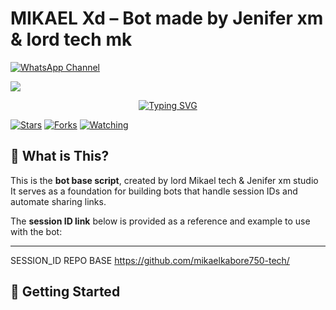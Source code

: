 # MIKAEL Xd – Bot made by Jenifer xm & lord tech mk
  </a>
  <a href="https://whatsapp.com/channel/0029VbBBWbU30LKRv34yfH3m">
    <img src="https://img.shields.io/badge/WhatsApp_Channel-JeniferXM-25d366?style=for-the-badge&logo=whatsapp" alt="WhatsApp Channel"/>
  </a>

   <a><img src='https://files.catbox.moe/hb543e.jpg'/></a>
<p align="center">
<p align="center">
  <a href="https://git.io/typing-svg"><img src="https://readme-typing-svg.demolab.com?font=EB+Garamond&weight=800&size=28&duration=4000&pause=1000&random=false&width=435&lines=+•mikael+md+★⃝•;MULTI-DEVICE+WHATSAPP+BOT;DEVELOPED+BY+MIKAEL+TECH+&+Jenifer+xm+studio+;RELEASED+DATE+1%2F9%2F2024." alt="Typing SVG" /></a>
 </p>


 
<a href="https://github.com/mikaelkabore750-tech/mikael-md/stargazers/"><img title="Stars" src="https://img.shields.io/github/stars/mikaelkabore750-tech/mikael-md?color=blue&style=flat-square"></a>
<a href="https://github.com/mikaelkabore750-tech/mikael-md/network/members"><img title="Forks" src="https://img.shields.io/github/forks/mikaelkabore750-tech/mikael-md?color=red&style=flat-square"></a>
<a href="https://github.com/mikaelkabore750-tech/mikael-md/watchers"><img title="Watching" src="https://img.shields.io/github/watchers/mikaelkabore750-tech/mikael-md?label=Watchers&color=blue&style=flat-square"></a>



  
## 🤖 What is This?

This is the **bot base script**, created by lord Mikael tech & Jenifer xm studio 
It serves as a foundation for building bots that handle session IDs and automate sharing links.

The **session ID link** below is provided as a reference and example to use with the bot:



---

SESSION_ID REPO BASE
https://github.com/mikaelkabore750-tech/

## 🚀 Getting Started


